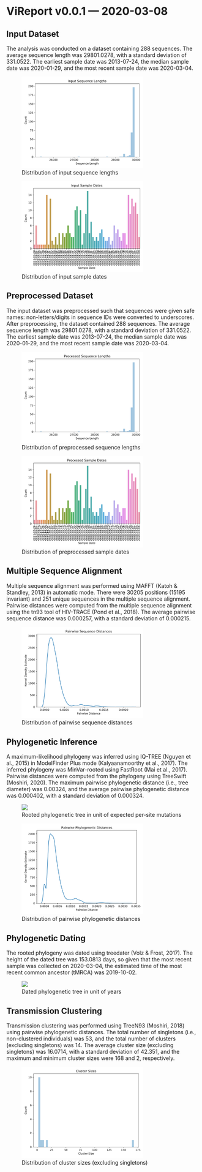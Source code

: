# ViReport v0.0.1 &mdash; 2020-03-08

## Input Dataset
The analysis was conducted on a dataset containing 288 sequences.
The average sequence length was 29801.0278,
with a standard deviation of 331.0522.
The earliest sample date was 2013-07-24,
the median sample date was 2020-01-29,
and the most recent sample date was 2020-03-04.


<figure>
<img src="./report_files/figs/input_sequence_lengths.png" width="auto" height="auto" style="max-width:75%;">
<figcaption>Distribution of input sequence lengths</figcaption>
</figure>



<figure>
<img src="./report_files/figs/input_sample_dates.png" width="auto" height="auto" style="max-width:75%;">
<figcaption>Distribution of input sample dates</figcaption>
</figure>


## Preprocessed Dataset
The input dataset was preprocessed such that sequences were given safe names: non-letters/digits in sequence IDs were converted to underscores.
After preprocessing, the dataset contained 288 sequences.
The average sequence length was 29801.0278,
with a standard deviation of 331.0522.
The earliest sample date was 2013-07-24,
the median sample date was 2020-01-29,
and the most recent sample date was 2020-03-04.


<figure>
<img src="./report_files/figs/processed_sequence_lengths.png" width="auto" height="auto" style="max-width:75%;">
<figcaption>Distribution of preprocessed sequence lengths</figcaption>
</figure>



<figure>
<img src="./report_files/figs/processed_sample_dates.png" width="auto" height="auto" style="max-width:75%;">
<figcaption>Distribution of preprocessed sample dates</figcaption>
</figure>


## Multiple Sequence Alignment
Multiple sequence alignment was performed using MAFFT (Katoh & Standley, 2013) in automatic mode.
There were 30205 positions (15195 invariant) and 251 unique sequences in the multiple sequence alignment.
Pairwise distances were computed from the multiple sequence alignment using the tn93 tool of HIV-TRACE (Pond et al., 2018).
The average pairwise sequence distance was 0.000257,
with a standard deviation of 0.000215.


<figure>
<img src="./report_files/figs/pairwise_distances_sequences.png" width="auto" height="auto" style="max-width:75%;">
<figcaption>Distribution of pairwise sequence distances</figcaption>
</figure>


## Phylogenetic Inference
A maximum-likelihood phylogeny was inferred using IQ-TREE (Nguyen et al., 2015) in ModelFinder Plus mode (Kalyaanamoorthy et al., 2017).
The inferred phylogeny was MinVar-rooted using FastRoot (Mai et al., 2017).
Pairwise distances were computed from the phylogeny using TreeSwift (Moshiri, 2020).
The maximum pairwise phylogenetic distance (i.e., tree diameter) was 0.00324,
and the average pairwise phylogenetic distance was 0.000402,
with a standard deviation of 0.000324.


<figure>
<img src="./report_files/figs/tree_mutations.png" width="auto" height="auto" style="max-width:100%;max-height:100%;">
<figcaption>Rooted phylogenetic tree in unit of expected per-site mutations</figcaption>
</figure>



<figure>
<img src="./report_files/figs/pairwise_distances_tree.png" width="auto" height="auto" style="max-width:75%;">
<figcaption>Distribution of pairwise phylogenetic distances</figcaption>
</figure>


## Phylogenetic Dating
The rooted phylogeny was dated using treedater (Volz & Frost, 2017).
The height of the dated tree was 153.0813 days,
so given that the most recent sample was collected on 2020-03-04,
the estimated time of the most recent common ancestor (tMRCA) was 2019-10-02.


<figure>
<img src="./report_files/figs/tree_time.png" width="auto" height="auto" style="max-width:100%;max-height:100%;">
<figcaption>Dated phylogenetic tree in unit of years</figcaption>
</figure>


## Transmission Clustering
Transmission clustering was performed using TreeN93 (Moshiri, 2018) using pairwise phylogenetic distances.
The total number of singletons (i.e., non-clustered individuals) was 53,
and the total number of clusters (excluding singletons) was 14.
The average cluster size (excluding singletons) was 16.0714,
with a standard deviation of 42.351,
and the maximum and minimum cluster sizes were 168 and 2, respectively.


<figure>
<img src="./report_files/figs/cluster_sizes.png" width="auto" height="auto" style="max-width:75%;">
<figcaption>Distribution of cluster sizes (excluding singletons)</figcaption>
</figure>

